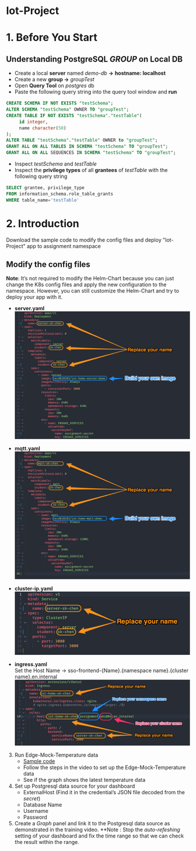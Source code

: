 # Iot-Project

# 1. Before You Start

## Understanding PostgreSQL *GROUP* on Local DB

- Create a local **server** named *demo-db* **→** **hostname: localhost**
- Create a new **group →** *groupTest*
- Open **Query Tool** on *postgres* db
- Paste the following query string into the query tool window and **run**

```sql
CREATE SCHEMA IF NOT EXISTS "testSchema";
ALTER SCHEMA "testSchema" OWNER TO "groupTest";
CREATE TABLE IF NOT EXISTS "testSchema"."testTable"(
     id integer,
     name character(50)
);
ALTER TABLE "testSchema"."testTable" OWNER to "groupTest";
GRANT ALL ON ALL TABLES IN SCHEMA "testSchema" TO "groupTest";
GRANT ALL ON ALL SEQUENCES IN SCHEMA "testSchema" TO "groupTest";
```

- Inspect *testSchema* and *testTable*
- Inspect the **privilege types** of all **grantees** of *testTable* with the following query string

```sql
SELECT grantee, privilege_type
FROM information_schema.role_table_grants
WHERE table_name='testTable'
```

# 2. Introduction
Download the sample code to modify the config files and deploy "Iot-Project" app to assignment namespace 

## Modify the config files

**Note**: It’s not required to modify the Helm-Chart because you can just change the K8s config files and apply the new configuration to the namespace. However, you can still customize the Helm-Chart and try to deploy your app with it.
   
   - **server.yaml**
    ![server](./img/server.png)
        
   - **mqtt.yaml** 
    ![mqtt](./img/mqtt.png)
        
   - **cluster-ip.yaml** 
    ![cluster](./img/cluster.png)
        
   - **ingress.yaml**      
   Set the Host Name → sso-frontend-{Name}.{namespace name}.{cluster name}.en.internal
    ![ingresshost](./img/ingresshost.png)
        
3. Run Edge-Mock-Temperature data
    - [Sample code](https://github.com/WISE-PaaS/edge-mock-temperature)
    - Follow the steps in the video to set up the Edge-Mock-Temperature data
    - See if the graph shows the latest temperature data
4. Set up Postgresql data source for your dashboard
    - ExternalHost (Find it in the credential’s JSON file decoded from the *secret*)
    - Database Name
    - Username
    - Password
5. Create a *Graph* panel and link it to the Postgresql data source as demonstrated in the training video.
**Note : Stop the *auto-refeshing* setting of your dashboard and fix the time range so that we can check the result within the range.
